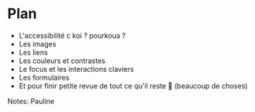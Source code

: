 <!-- .slide: -->

# Plan

* L'accessibilité c koi ? pourkoua ?
* Les images 
* Les liens
* Les couleurs et contrastes
* Le focus et les interactions claviers
* Les formulaires
* Et pour finir petite revue de tout ce qu'il reste 💪 (beaucoup de choses)

Notes: 
Pauline
